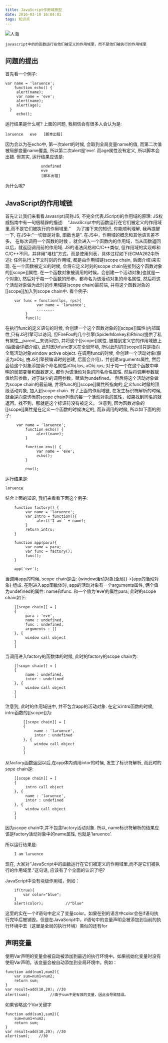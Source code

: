 ```yaml
---
title: JavaScript作用域原型
date: 2016-03-10 16:04:01
tags: 知识点
---
```


![人海][4]

	javascript中的的函数运行在他们被定义的作用域里，而不是他们被执行的作用域里
<!--more-->
## 问题的提出  ##

首先看一个例子:

	var name = 'laruence';
		function echo() {
	     alert(name);
	     var name = 'eve';
	     alert(name);
	     alert(age);
	  }
	     echo();

运行结果是什么呢?
上面的问题, 我相信会有很多人会认为是:

    laruence   eve   [脚本出错]

因为会以为在echo中, 第一次alert的时候, 会取到全局变量name的值, 而第二次值被局部变量name覆盖, 所以第二次alert是’eve’. 而age属性没有定义, 所以脚本会出错.
但其实, 运行结果应该是:


					undefined
					eve
					[脚本出错]

 为什么呢?

## JavaScript的作用域链 ##

首先让让我们来看看Javasript(简称JS, 不完全代表JScript)的作用域的原理: JS权威指南中有一句很精辟的描述:　”JavaScript中的函数运行在它们被定义的作用域里,而不是它们被执行的作用域里.”　
为了接下来的知识, 你能顺利理解, 我再提醒一下, 在JS中:”一切皆是对象, 函数也是”.
在JS中，作用域的概念和其他语言差不多， 在每次调用一个函数的时候 ，就会进入一个函数内的作用域，当从函数返回以后，就返回调用前的作用域.
JS的语法风格和C/C++类似, 但作用域的实现却和C/C++不同，并非用“堆栈”方式，而是使用列表，具体过程如下(ECMA262中所述):
任何执行上下文时刻的作用域, 都是由作用域链(scope chain, 后面介绍)来实现.
在一个函数被定义的时候, 会将它定义时刻的scope chain链接到这个函数对象的[[scope]]属性.
在一个函数对象被调用的时候，会创建一个活动对象(也就是一个对象), 然后对于每一个函数的形参，都命名为该活动对象的命名属性, 然后将这个活动对象做为此时的作用域链(scope chain)最前端, 并将这个函数对象的[[scope]]加入到scope chain中.
看个例子:

		var func = function(lps, rps){
		          var name = 'laruence';
		          ........
		     }
		     func();
在执行func的定义语句的时候, 会创建一个这个函数对象的[[scope]]属性(内部属性,只有JS引擎可以访问, 但FireFox的几个引擎(SpiderMonkey和Rhino)提供了私有属性__parent__来访问它), 并将这个[[scope]]属性, 链接到定义它的作用域链上(后面会详细介绍), 此时因为func定义在全局环境, 所以此时的[[scope]]只是指向全局活动对象window active object.
在调用func的时候, 会创建一个活动对象(假设为aObj, 由JS引擎预编译时刻创建, 后面会介绍)，并创建arguments属性, 然后会给这个对象添加俩个命名属性aObj.lps, aObj.rps; 对于每一个在这个函数中申明的局部变量和函数定义, 都作为该活动对象的同名命名属性.
然后将调用参数赋值给形参数，对于缺少的调用参数，赋值为undefined。
然后将这个活动对象做为scope chain的最前端, 并将func的[[scope]]属性所指向的,定义func时候的顶级活动对象, 加入到scope chain.
有了上面的作用域链, 在发生标识符解析的时候, 就会逆向查询当前scope chain列表的每一个活动对象的属性，如果找到同名的就返回。找不到，那就是这个标识符没有被定义。
注意到, 因为函数对象的[[scope]]属性是在定义一个函数的时候决定的, 而非调用的时候, 所以如下面的例子:

		 var name = 'laruence';
		     function echo() {
		          alert(name);
		     }

		     function env() {
		          var name = 'eve';
		          echo();
		     }

		     env();

运行结果是:

	laruence
结合上面的知识, 我们来看看下面这个例子:

		function factory() {
		     var name = 'laruence';
		     var intro = function(){
		          alert('I am ' + name);
		     }
		     return intro;
		}

		function app(para){
		     var name = para;
		     var func = factory();
		     func();
		}

		app('eve');

当调用app的时候, scope chain是由: {window活动对象(全局)}->{app的活动对象} 组成.  在刚进入app函数体时, app的活动对象有一个arguments属性, 俩个值为undefined的属性: name和func.    和一个值为’eve’的属性para;
此时的scope chain如下:

		[[scope chain]] = [
		{
		     para : 'eve',
		     name : undefined,
		     func : undefined,
		     arguments : []
		}, {
		     window call object
		}
		]


当调用进入factory的函数体的时候, 此时的factory的scope chain为:

		[[scope chain]] = [
		{
		     name : undefined,
		     intor : undefined
		}, {
		     window call object
		}
		]

注意到, 此时的作用域链中, 并不包含app的活动对象.
在定义intro函数的时候, intro函数的[[scope]]为:

			[[scope chain]] = [
			{
			     name : 'laruence',
			     intor : undefined
			}, {
			     window call object
			}
			]

从factory函数返回以后,在app体内调用intor的时候, 发生了标识符解析, 而此时的sope chain是:

		[[scope chain]] = [
		{
		     intro call object
		}, {
		     name : 'laruence',
		     intor : undefined
		}, {
		     window call object
		}
		]
因为scope chain中,并不包含factory活动对象. 所以, name标识符解析的结果应该是factory活动对象中的name属性, 也就是’laruence’.

所以运行结果是:

		I am laruence

现在, 大家对”JavaScript中的函数运行在它们被定义的作用域里,而不是它们被执行的作用域里.”这句话, 应该有了个全面的认识了吧?

JavaScript中没有块级作用域，例如：

		if(true){
			var color="blue";
		}
		alert(color);          //"blue"
这里的实在一个if语句中定义了变量color。如果在别的语言中color会在if语句执行完毕后被销毁。但是在JavaScript中，if语句中的变量声明会被添加到当前的执行环境中去（这里是全局的执行环境）类似的还有for


## 声明变量
 使用Var声明的变量会被自动被添加到最近的执行环境中。如果初始化变量时没有使用Var声明，该变量会被自动添加到全局环境中。例如：



	function add(num1,mum2){
		var sum=num1+num2;
		return sum;
	}
	var result=add(10,20); //30
	alert(sum);			//由于sum不是有效的变量，因此会导致错误。
如果省略这个Var关键字


	function add(sum1,sum2){
		sum=num1+num2;
		return sum;
	}
	var result=add(10,20); //30
	alert(sum);    //30


[4]: http://7xsgf8.com1.z0.glb.clouddn.com/image/bghuguang.jpg




